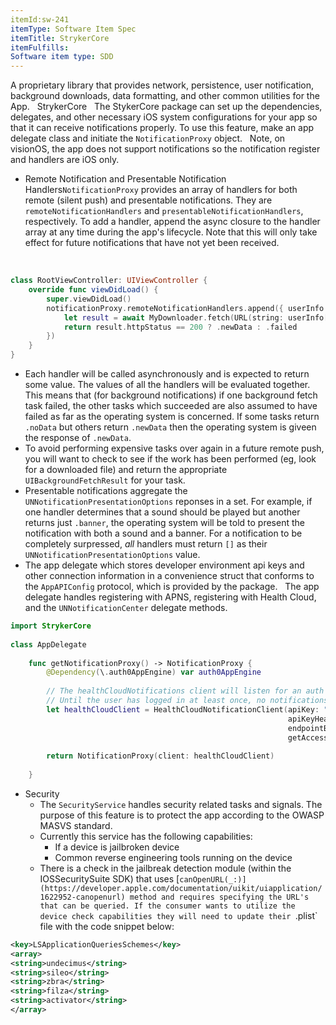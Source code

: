 ```yaml
---
itemId:sw-241
itemType: Software Item Spec
itemTitle: StrykerCore
itemFulfills: 
Software item type: SDD
---
```

A proprietary library that provides network, persistence, user notification, background downloads, data formatting, and other common utilities for the App.
 
StrykerCore
 
The StykerCore package can set up the dependencies, delegates, and other necessary iOS system configurations for your app so that it can receive notifications properly. To use this feature, make an app delegate class and initiate the `NotificationProxy` object.
 
Note, on visionOS, the app does not support notifications so the notification register and handlers are iOS only.
* Remote Notification and Presentable Notification Handlers`NotificationProxy` provides an array of handlers for both remote (silent push) and presentable notifications. They are `remoteNotificationHandlers` and `presentableNotificationHandlers`, respectively. To add a handler, append the async closure to the handler array at any time during the app's lifecycle. Note that this will only take effect for future notifications that have not yet been received.

 
```swift
class RootViewController: UIViewController {
    override func viewDidLoad() {
        super.viewDidLoad()
        notificationProxy.remoteNotificationHandlers.append({ userInfo in
            let result = await MyDownloader.fetch(URL(string: userInfo["fileURLToDownload"]))
            return result.httpStatus == 200 ? .newData : .failed
        })
    }
}
```
* Each handler will be called asynchronously and is expected to return some value. The values of all the handlers will be evaluated together. This means that (for background notifications) if one background fetch task failed, the other tasks which succeeded are also assumed to have failed as far as the operating system is concerned. If some tasks return `.noData` but others return `.newData` then the operating system is giveen the response of `.newData`.
* To avoid performing expensive tasks over again in a future remote push, you will want to check to see if the work has been performed (eg, look for a downloaded file) and return the appropriate `UIBackgroundFetchResult` for your task.
* Presentable notifications aggregate the `UNNotificationPresentationOptions` reponses in a set. For example, if one handler determines that a sound should be played but another  returns just `.banner`, the operating system will be told to present the notification with both a sound and a banner. For a notification to be completely surpressed, _all_ handlers must return `[]` as their `UNNotificationPresentationOptions` value.
* The app delegate which stores developer environment api keys and other connection information in a convenience struct that conforms to the `AppAPIConfig` protocol, which is provided by the package.
 
The app delegate handles registering with APNS, registering with Health Cloud, and the `UNNotificationCenter` delegate methods.
 
```swift
import StrykerCore
 
class AppDelegate    
 
    func getNotificationProxy() -> NotificationProxy {
        @Dependency(\.auth0AppEngine) var auth0AppEngine
 
        // The healthCloudNotifications client will listen for an auth token before completing the notification registration process.
        // Until the user has logged in at least once, no notifications can be received.
        let healthCloudClient = HealthCloudNotificationClient(apiKey: "",
                                                              apiKeyHeaderName: "",
                                                              endpointBaseUrl: auth0AppEngine.apiEnvironment().baseUrl.appending(path: "mako/case-api/1.0/notifications"),
                                                              getAccessToken: { try await auth0AppEngine.authClient().getAccessToken() })
 
        return NotificationProxy(client: healthCloudClient)
 
    }
``` 
* Security
	* The `SecurityService` handles security related tasks and signals. The purpose of this feature is to protect the app according to the OWASP MASVS standard.
	* Currently this service has the following capabilities: 
		* If a device is jailbroken device
		* Common reverse engineering tools running on the device
	* There is a check in the jailbreak detection module (within the IOSSecuritySuite SDK) that uses [`canOpenURL(_:)](https://developer.apple.com/documentation/uikit/uiapplication/1622952-canopenurl) method and requires specifying the URL's that can be queried. If the consumer wants to utilize the device check capabilities they will need to update their `.plist` file with the code snippet below: 
 
```xml
<key>LSApplicationQueriesSchemes</key>
<array>
<string>undecimus</string>
<string>sileo</string>
<string>zbra</string>
<string>filza</string>
<string>activator</string>
</array>
```